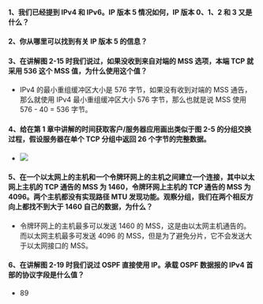 #### 1、我们已经提到 IPv4 和 IPv6。IP 版本 5 情况如何，IP 版本 0、1、2 和 3 又是什么？
#### 2、你从哪里可以找到有关 IP 版本 5 的信息？

#### 3、在讲解图 2-15 时我们说过，如果没收到来自对端的 MSS 选项，本端 TCP 就采用 536 这个 MSS 值，为什么使用这个值？
   * IPv4 的最小重组缓冲区大小是 576 字节，如果没有收到对端的 MSS 通告，那么就使用 IPv4 最小重组缓冲区大小 576 字节，那么也就是说 MSS 使用 576 - 40 = 536 字节。

#### 4、给在第 1 章中讲解的时间获取客户/服务器应用画出类似于图  2-5 的分组交换过程，假设服务器在单个 TCP 分组中返回 26 个字节的完整数据。
   * ![](https://github.com/YangXiaoHei/Networking/blob/master/UNP/02%20传输层%20TCP%20UDP%20和%20SCTP/images/p4.png)

#### 5、在一个以太网上的主机和一个令牌环网上的主机之间建立一个连接，其中以太网上主机的 TCP 通告的 MSS 为 1460，令牌环网上主机的 TCP 通告的 MSS 为 4096。两个主机都没有实现路径 MTU 发现功能。观察分组，我们在两个相反方向上都找不到大于 1460 自己的数据，为什么？
   * 令牌环网上的主机最多可以发送 1460 的 MSS，这是由以太网主机通告的。而以太网主机最多可发送 4096 的 MSS，但是为了避免分片，它不会发送大于以太网接口的 MSS。

#### 6、在讲解图 2-19 时我们说过 OSPF 直接使用 IP。承载 OSPF 数据报的 IPv4 首部的协议字段是什么值？
   * 89
  

